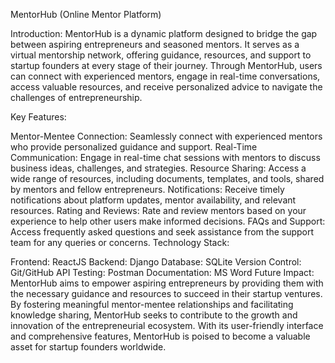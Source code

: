 MentorHub (Online Mentor Platform)

Introduction: MentorHub is a dynamic platform designed to bridge the gap between aspiring entrepreneurs and seasoned mentors. 
It serves as a virtual mentorship network, offering guidance, resources, and support to startup founders at every stage of their 
journey. Through MentorHub, users can connect with experienced mentors, engage in real-time conversations, access valuable resources, 
and receive personalized advice to navigate the challenges of entrepreneurship.

Key Features:

Mentor-Mentee Connection: Seamlessly connect with experienced mentors who provide personalized guidance and support.
Real-Time Communication: Engage in real-time chat sessions with mentors to discuss business ideas, challenges, and strategies.
Resource Sharing: Access a wide range of resources, including documents, templates, and tools, shared by mentors and fellow entrepreneurs.
Notifications: Receive timely notifications about platform updates, mentor availability, and relevant resources.
Rating and Reviews: Rate and review mentors based on your experience to help other users make informed decisions.
FAQs and Support: Access frequently asked questions and seek assistance from the support team for any queries or concerns.
Technology Stack:

Frontend: ReactJS
Backend: Django
Database: SQLite
Version Control: Git/GitHub
API Testing: Postman
Documentation: MS Word
Future Impact: MentorHub aims to empower aspiring entrepreneurs by providing them with the necessary guidance and resources to succeed 
in their startup ventures. By fostering meaningful mentor-mentee relationships and facilitating knowledge sharing, MentorHub seeks to 
contribute to the growth and innovation of the entrepreneurial ecosystem. With its user-friendly interface and comprehensive features,
MentorHub is poised to become a valuable asset for startup founders worldwide.
